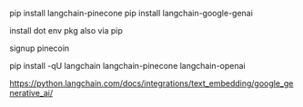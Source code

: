 pip install langchain-pinecone
pip install langchain-google-genai

install dot env pkg also  via pip





signup pinecoin



pip install -qU langchain langchain-pinecone langchain-openai



https://python.langchain.com/docs/integrations/text_embedding/google_generative_ai/